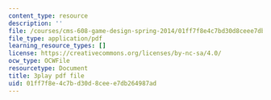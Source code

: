 ```yaml
---
content_type: resource
description: ''
file: /courses/cms-608-game-design-spring-2014/01ff7f8e4c7bd30d8ceee7db264987ad_1506655.pdf
file_type: application/pdf
learning_resource_types: []
license: https://creativecommons.org/licenses/by-nc-sa/4.0/
ocw_type: OCWFile
resourcetype: Document
title: 3play pdf file
uid: 01ff7f8e-4c7b-d30d-8cee-e7db264987ad
---
```

